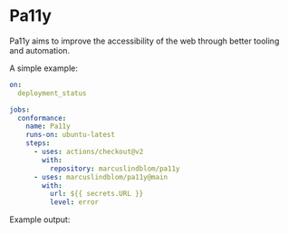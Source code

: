 # Pa11y

Pa11y aims to improve the accessibility of the web through better tooling and automation.

A simple example:

```yml
on:
  deployment_status

jobs:
  conformance:
    name: Pa11y
    runs-on: ubuntu-latest
    steps:
      - uses: actions/checkout@v2
        with:
          repository: marcuslindblom/pa11y
      - uses: marcuslindblom/pa11y@main
        with:
          url: ${{ secrets.URL }}
          level: error
```

Example output:
